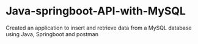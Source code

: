 # Java-springboot-API-with-MySQL
Created an application to insert and retrieve data from a MySQL database using Java, Springboot and postman
